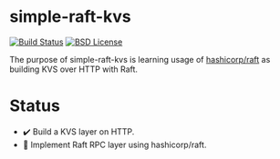 # simple-raft-kvs

[![Build Status](https://travis-ci.org/nabeken/simple-raft-kvs.svg?branch=master)](https://travis-ci.org/nabeken/simple-raft-kvs)
[![BSD License](http://img.shields.io/badge/license-BSD-blue.svg)](https://github.com/nabeken/simple-raft-kvs/blob/master/LICENSE)

The purpose of simple-raft-kvs is learning usage of [hashicorp/raft](https://github.com/hashicorp/raft) as building KVS over HTTP with Raft.

# Status

- :heavy_check_mark: Build a KVS layer on HTTP.
- :construction: Implement Raft RPC layer using hashicorp/raft.
